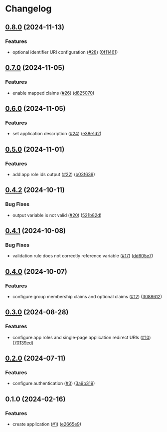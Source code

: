 # Changelog

## [0.8.0](https://github.com/equinor/terraform-azuread-app/compare/v0.7.0...v0.8.0) (2024-11-13)


### Features

* optional identifier URI configuration  ([#28](https://github.com/equinor/terraform-azuread-app/issues/28)) ([0f11461](https://github.com/equinor/terraform-azuread-app/commit/0f11461b53e671b7c07d03ddeb8051cc9226b68d))

## [0.7.0](https://github.com/equinor/terraform-azuread-app/compare/v0.6.0...v0.7.0) (2024-11-05)


### Features

* enable mapped claims ([#26](https://github.com/equinor/terraform-azuread-app/issues/26)) ([d825070](https://github.com/equinor/terraform-azuread-app/commit/d825070ac28d2cb69eed46ecd631acff7cb926b9))

## [0.6.0](https://github.com/equinor/terraform-azuread-app/compare/v0.5.0...v0.6.0) (2024-11-05)


### Features

* set application description ([#24](https://github.com/equinor/terraform-azuread-app/issues/24)) ([e38e1d2](https://github.com/equinor/terraform-azuread-app/commit/e38e1d2d1bb9ad836bd201877058048af81a7af4))

## [0.5.0](https://github.com/equinor/terraform-azuread-app/compare/v0.4.2...v0.5.0) (2024-11-01)


### Features

* add app role ids output ([#22](https://github.com/equinor/terraform-azuread-app/issues/22)) ([b03f639](https://github.com/equinor/terraform-azuread-app/commit/b03f639de79131ed91ac55b0be00540f23a43976))

## [0.4.2](https://github.com/equinor/terraform-azuread-app/compare/v0.4.1...v0.4.2) (2024-10-11)


### Bug Fixes

* output variable is not valid ([#20](https://github.com/equinor/terraform-azuread-app/issues/20)) ([521b82d](https://github.com/equinor/terraform-azuread-app/commit/521b82d016b28108a962b2a32b6c728411b3a721))

## [0.4.1](https://github.com/equinor/terraform-azuread-app/compare/v0.4.0...v0.4.1) (2024-10-08)


### Bug Fixes

* validation rule does not correctly reference variable ([#17](https://github.com/equinor/terraform-azuread-app/issues/17)) ([dd605e7](https://github.com/equinor/terraform-azuread-app/commit/dd605e728a0b5df6df5eceb3d31f8104a02072bb))

## [0.4.0](https://github.com/equinor/terraform-azuread-app/compare/v0.3.0...v0.4.0) (2024-10-07)


### Features

* configure group membership claims and optional claims ([#12](https://github.com/equinor/terraform-azuread-app/issues/12)) ([3088612](https://github.com/equinor/terraform-azuread-app/commit/3088612d680b0095102c619d0b05bbbdbfcfd082))

## [0.3.0](https://github.com/equinor/terraform-azuread-app/compare/v0.2.0...v0.3.0) (2024-08-28)


### Features

* configure app roles and single-page application redirect URIs ([#10](https://github.com/equinor/terraform-azuread-app/issues/10)) ([70139ed](https://github.com/equinor/terraform-azuread-app/commit/70139ed40a9423637e666349dbfbb766c31461ff))

## [0.2.0](https://github.com/equinor/terraform-azuread-app/compare/v0.1.0...v0.2.0) (2024-07-11)


### Features

* configure authentication ([#3](https://github.com/equinor/terraform-azuread-app/issues/3)) ([3a9b319](https://github.com/equinor/terraform-azuread-app/commit/3a9b319f0046a4216d202e1196938181a544f0b9))

## 0.1.0 (2024-02-16)


### Features

* create application ([#1](https://github.com/equinor/terraform-azuread-app/issues/1)) ([e2665e9](https://github.com/equinor/terraform-azuread-app/commit/e2665e900e3c9f32243de4970b83830e945a7aa6))
